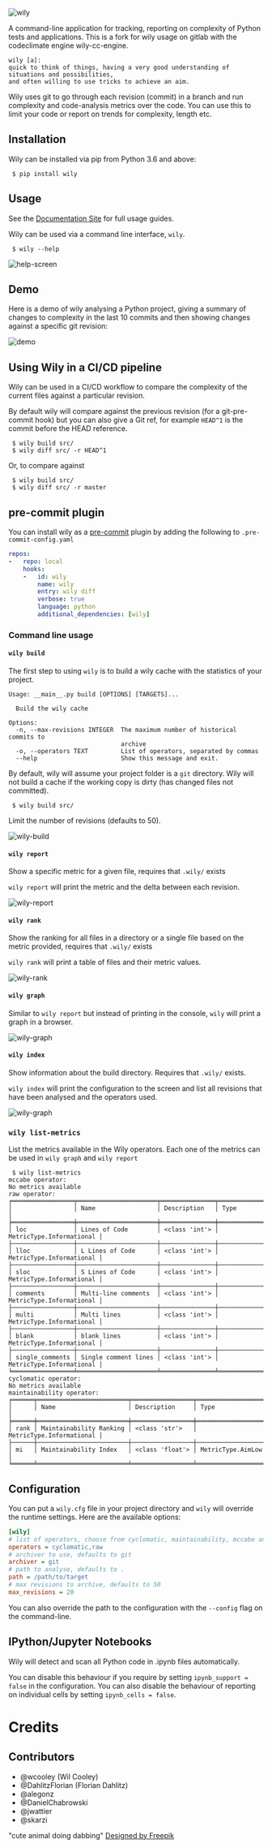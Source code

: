 ![wily](https://github.com/tonybaloney/wily/raw/master/docs/source/_static/logo.png)

A command-line application for tracking, reporting on complexity of Python tests and applications.
This is a fork for wily usage on gitlab with the codeclimate engine wily-cc-engine.

```
wily [a]:
quick to think of things, having a very good understanding of situations and possibilities,
and often willing to use tricks to achieve an aim.
```

Wily uses git to go through each revision (commit) in a branch and run complexity and code-analysis metrics over the code. You can use this to limit your code or report on trends for complexity, length etc.

## Installation

Wily can be installed via pip from Python 3.6 and above:

```console
 $ pip install wily
```

## Usage

See the [Documentation Site](https://wily.readthedocs.io/) for full usage guides.

Wily can be used via a command line interface, `wily`.

```console
 $ wily --help
```

![help-screen](https://github.com/tonybaloney/wily/raw/master/docs/source/_static/wily_help.png)

## Demo

Here is a demo of wily analysing a Python project, giving a summary of changes to complexity in the last 10 commits and then showing changes against a specific git revision: 

![demo](./docs/source/_static/termtosvg_leo0ur6s.svg)

## Using Wily in a CI/CD pipeline

Wily can be used in a CI/CD workflow to compare the complexity of the current files against a particular revision.

By default wily will compare against the previous revision (for a git-pre-commit hook) but you can also give a Git ref, for example `HEAD^1` is the commit before the HEAD reference.

```console
 $ wily build src/
 $ wily diff src/ -r HEAD^1
```

Or, to compare against

```console
 $ wily build src/
 $ wily diff src/ -r master
```

## pre-commit plugin

You can install wily as a [pre-commit](http://www.pre-commit.com/) plugin by adding the following to ``.pre-commit-config.yaml``

```yaml
repos:
-   repo: local
    hooks:
    -   id: wily
        name: wily
        entry: wily diff
        verbose: true
        language: python
        additional_dependencies: [wily]
```

### Command line usage

#### `wily build`

The first step to using `wily` is to build a wily cache with the statistics of your project. 

```
Usage: __main__.py build [OPTIONS] [TARGETS]...

  Build the wily cache

Options:
  -n, --max-revisions INTEGER  The maximum number of historical commits to
                               archive
  -o, --operators TEXT         List of operators, separated by commas
  --help                       Show this message and exit.
```

By default, wily will assume your project folder is a `git` directory. Wily will not build a cache if the working copy is dirty (has changed files not committed).

```console
 $ wily build src/
 ```

Limit the number of revisions (defaults to 50).

![wily-build](https://github.com/tonybaloney/wily/raw/master/docs/source/_static/wily_build.png)


#### `wily report`

Show a specific metric for a given file, requires that `.wily/` exists

`wily report` will print the metric and the delta between each revision.

![wily-report](https://github.com/tonybaloney/wily/raw/master/docs/source/_static/wily_report.png)

#### `wily rank`

Show the ranking for all files in a directory or a single file based on the metric provided, requires that `.wily/` exists

`wily rank` will print a table of files and their metric values.

![wily-rank](https://github.com/tonybaloney/wily/raw/master/docs/source/_static/wily_rank.png)

#### `wily graph`

Similar to `wily report` but instead of printing in the console, `wily` will print a graph in a browser.

![wily-graph](https://github.com/tonybaloney/wily/raw/master/docs/source/_static/single_metric_graph.png)

#### `wily index`

Show information about the build directory. Requires that `.wily/` exists.

`wily index` will print the configuration to the screen and list all revisions that have been analysed and the operators used.

![wily-graph](https://github.com/tonybaloney/wily/raw/master/docs/source/_static/wily_index.png)

 
### `wily list-metrics`

List the metrics available in the Wily operators. Each one of the metrics can be used in `wily graph` and `wily report`

```console
 $ wily list-metrics
mccabe operator:
No metrics available
raw operator:
╒═════════════════╤══════════════════════╤═══════════════╤══════════════════════════╕
│                 │ Name                 │ Description   │ Type                     │
╞═════════════════╪══════════════════════╪═══════════════╪══════════════════════════╡
│ loc             │ Lines of Code        │ <class 'int'> │ MetricType.Informational │
├─────────────────┼──────────────────────┼───────────────┼──────────────────────────┤
│ lloc            │ L Lines of Code      │ <class 'int'> │ MetricType.Informational │
├─────────────────┼──────────────────────┼───────────────┼──────────────────────────┤
│ sloc            │ S Lines of Code      │ <class 'int'> │ MetricType.Informational │
├─────────────────┼──────────────────────┼───────────────┼──────────────────────────┤
│ comments        │ Multi-line comments  │ <class 'int'> │ MetricType.Informational │
├─────────────────┼──────────────────────┼───────────────┼──────────────────────────┤
│ multi           │ Multi lines          │ <class 'int'> │ MetricType.Informational │
├─────────────────┼──────────────────────┼───────────────┼──────────────────────────┤
│ blank           │ blank lines          │ <class 'int'> │ MetricType.Informational │
├─────────────────┼──────────────────────┼───────────────┼──────────────────────────┤
│ single_comments │ Single comment lines │ <class 'int'> │ MetricType.Informational │
╘═════════════════╧══════════════════════╧═══════════════╧══════════════════════════╛
cyclomatic operator:
No metrics available
maintainability operator:
╒══════╤═════════════════════════╤═════════════════╤══════════════════════════╕
│      │ Name                    │ Description     │ Type                     │
╞══════╪═════════════════════════╪═════════════════╪══════════════════════════╡
│ rank │ Maintainability Ranking │ <class 'str'>   │ MetricType.Informational │
├──────┼─────────────────────────┼─────────────────┼──────────────────────────┤
│ mi   │ Maintainability Index   │ <class 'float'> │ MetricType.AimLow        │
╘══════╧═════════════════════════╧═════════════════╧══════════════════════════╛
```

## Configuration

You can put a `wily.cfg` file in your project directory and `wily` will override the runtime settings. Here are the available options:

```ini
[wily]
# list of operators, choose from cyclomatic, maintainability, mccabe and raw
operators = cyclomatic,raw
# archiver to use, defaults to git
archiver = git
# path to analyse, defaults to .
path = /path/to/target
# max revisions to archive, defaults to 50
max_revisions = 20
```

You can also override the path to the configuration with the `--config` flag on the command-line.

## IPython/Jupyter Notebooks

Wily will detect and scan all Python code in .ipynb files automatically. 

You can disable this behaviour if you require by setting `ipynb_support = false` in the configuration.
You can also disable the behaviour of reporting on individual cells by setting `ipynb_cells = false`.


# Credits

## Contributors

- @wcooley (Wil Cooley)
- @DahlitzFlorian (Florian Dahlitz)
- @alegonz
- @DanielChabrowski
- @jwattier
- @skarzi

"cute animal doing dabbing" [Designed by Freepik](https://www.freepik.com/free-vector/cute-animal-doing-dabbing_2462508.htm)
